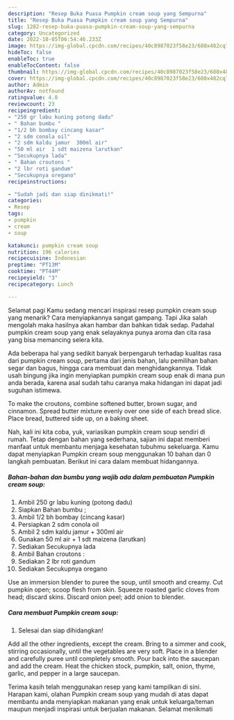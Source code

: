 ```yaml
---
description: "Resep Buka Puasa Pumpkin cream soup yang Sempurna"
title: "Resep Buka Puasa Pumpkin cream soup yang Sempurna"
slug: 1282-resep-buka-puasa-pumpkin-cream-soup-yang-sempurna
category: Uncategorized
date: 2022-10-05T06:54:46.233Z
image: https://img-global.cpcdn.com/recipes/40c8987023f58e23/680x482cq70/pumpkin-cream-soup-foto-resep-utama.jpg
hideToc: false
enableToc: true
enableTocContent: false
thumbnail: https://img-global.cpcdn.com/recipes/40c8987023f58e23/680x482cq70/pumpkin-cream-soup-foto-resep-utama.jpg
cover: https://img-global.cpcdn.com/recipes/40c8987023f58e23/680x482cq70/pumpkin-cream-soup-foto-resep-utama.jpg
author: Admin
authorAv: notfound
ratingvalue: 4.8
reviewcount: 23
recipeingredient:
- "250 gr labu kuning potong dadu"
- " Bahan bumbu "
- "1/2 bh bombay cincang kasar"
- "2 sdm conola oil"
- "2 sdm kaldu jamur  300ml air"
- "50 ml air  1 sdt maizena larutkan"
- "Secukupnya lada"
- " Bahan croutons "
- "2 lbr roti gandum"
- "Secukupnya oregano"
recipeinstructions:

- "Sudah jadi dan siap dinikmati!"
categories:
- Resep
tags:
- pumpkin
- cream
- soup

katakunci: pumpkin cream soup 
nutrition: 196 calories
recipecuisine: Indonesian
preptime: "PT13M"
cooktime: "PT44M"
recipeyield: "3"
recipecategory: Lunch

---
```



Selamat pagi Kamu sedang mencari inspirasi resep pumpkin cream soup yang menarik? Cara menyiapkannya sangat gampang. Tapi Jika salah mengolah maka hasilnya akan hambar dan bahkan tidak sedap. Padahal pumpkin cream soup yang enak selayaknya punya aroma dan cita rasa yang bisa memancing selera kita.


Ada beberapa hal yang sedikit banyak berpengaruh terhadap kualitas rasa dari pumpkin cream soup, pertama dari jenis bahan, lalu pemilihan bahan segar dan bagus, hingga cara membuat dan menghidangkannya. Tidak usah bingung jika ingin menyiapkan pumpkin cream soup enak di mana pun anda berada, karena asal sudah tahu caranya maka hidangan ini dapat jadi suguhan istimewa.

To make the croutons, combine softened butter, brown sugar, and cinnamon. Spread butter mixture evenly over one side of each bread slice. Place bread, buttered side up, on a baking sheet.


Nah, kali ini kita coba, yuk, variasikan pumpkin cream soup sendiri di rumah. Tetap dengan bahan yang sederhana, sajian ini dapat memberi manfaat untuk membantu menjaga kesehatan tubuhmu sekeluarga. Kamu dapat menyiapkan Pumpkin cream soup menggunakan 10 bahan dan 0 langkah pembuatan. Berikut ini cara dalam membuat hidangannya.

<!--inarticleads1-->

##### Bahan-bahan dan bumbu yang wajib ada dalam pembuatan Pumpkin cream soup:

1. Ambil 250 gr labu kuning (potong dadu)
1. Siapkan  Bahan bumbu ;
1. Ambil 1/2 bh bombay (cincang kasar)
1. Persiapkan 2 sdm conola oil
1. Ambil 2 sdm kaldu jamur + 300ml air
1. Gunakan 50 ml air + 1 sdt maizena (larutkan)
1. Sediakan Secukupnya lada
1. Ambil  Bahan croutons :
1. Sediakan 2 lbr roti gandum
1. Sediakan Secukupnya oregano


Use an immersion blender to puree the soup, until smooth and creamy. Cut pumpkin open; scoop flesh from skin. Squeeze roasted garlic cloves from head; discard skins. Discard onion peel; add onion to blender. 

<!--inarticleads2-->

##### Cara membuat Pumpkin cream soup:


1. Selesai dan siap dihidangkan!

Add all the other ingredients, except the cream. Bring to a simmer and cook, stirring occasionally, until the vegetables are very soft. Place in a blender and carefully puree until completely smooth. Pour back into the saucepan and add the cream. Heat the chicken stock, pumpkin, salt, onion, thyme, garlic, and pepper in a large saucepan. 

Terima kasih telah menggunakan resep yang kami tampilkan di sini. Harapan kami, olahan Pumpkin cream soup yang mudah di atas dapat membantu anda menyiapkan makanan yang enak untuk keluarga/teman maupun menjadi inspirasi untuk berjualan makanan. Selamat menikmati

